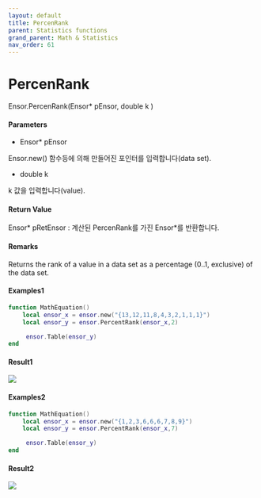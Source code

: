 ```yaml
---
layout: default
title: PercenRank
parent: Statistics functions
grand_parent: Math & Statistics
nav_order: 61
---
```


# PercenRank

Ensor.PercenRank\(Ensor\* pEnsor, double k \)

#### Parameters

* Ensor\* pEnsor

Ensor.new\(\) 함수등에 의해 만들어진 포인터를 입력합니다\(data set\).

* double k

k 값을 입력합니다\(value\).

#### Return Value

Ensor\* pRetEnsor : 계산된 PercenRank를 가진  Ensor\*를 반환합니다.

#### Remarks

Returns the rank of a value in a data set as a percentage \(0..1, exclusive\) of the data set.

#### Examples1

```lua
function MathEquation()
    local ensor_x = ensor.new("{13,12,11,8,4,3,2,1,1,1}")
    local ensor_y = ensor.PercentRank(ensor_x,2)

     ensor.Table(ensor_y)
end
```

#### Result1

![](/StatisticsAPI/PercentRank.png)

#### Examples2

```lua
function MathEquation()
    local ensor_x = ensor.new("{1,2,3,6,6,6,7,8,9}")
    local ensor_y = ensor.PercentRank(ensor_x,7)

     ensor.Table(ensor_y)
end
```

#### Result2

![](/StatisticsAPI/PercentRankResult2.png)

